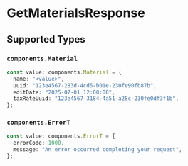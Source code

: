 # GetMaterialsResponse


## Supported Types

### `components.Material`

```typescript
const value: components.Material = {
  name: "<value>",
  uuid: "123e4567-283d-4cd5-b01e-230fe90fb87b",
  editDate: "2025-07-01 12:00:00",
  taxRateUuid: "123e4567-3184-4a51-a28c-230fe0df3f1b",
};
```

### `components.ErrorT`

```typescript
const value: components.ErrorT = {
  errorCode: 1000,
  message: "An error occurred completing your request",
};
```

